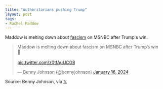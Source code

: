 ```yaml
---
title: "Authoritarians pushing Trump"
layout: post
tags:
- Rachel Maddow
---
```


Maddow is melting down about [fascism](https://www.gregraven.org/stories/definitionisms) on MSNBC after Trump's win.

<blockquote class="twitter-tweet"><p lang="en" dir="ltr">Maddow is melting down about fascism on MSNBC after Trump’s win 🤣<br><br> <a href="https://t.co/z0tfAuUCG8">pic.twitter.com/z0tfAuUCG8</a></p>&mdash; Benny Johnson (@bennyjohnson) <a href="https://twitter.com/bennyjohnson/status/1747102090973913401?ref_src=twsrc%5Etfw">January 16, 2024</a></blockquote> <script async src="https://platform.twitter.com/widgets.js" charset="utf-8"></script>

Source: Benny Johnson, via [𝕏](https://x.com)
